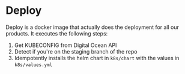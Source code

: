 # Deploy

Deploy is a docker image that actually does the deployment for all our products. It executes the following steps:

1. Get KUBECONFIG from Digital Ocean API
2. Detect if you're on the staging branch of the repo
3. Idempotently installs the helm chart in `k8s/chart` with the values in `k8s/values.yml`
